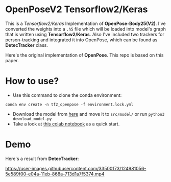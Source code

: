 # OpenPoseV2 Tensorflow2/Keras
This is a *Tensorflow2/Keras* Implementation of **OpenPose-Body25(V2)**.
I've converted the weights into a `.h5` file which will be loaded into model's graph that is written using **Tensorflow2/Keras**.
Also I've included two trackers for person-tracking and integrated it into OpenPose, which can be found as **DetecTracker** class. 

Here's the original implementation of **OpenPose**. This repo is based on this paper.

# How to use?
- Use this command to clone the conda environment:

`conda env create -n tf2_openpose -f environment.lock.yml`

- Download the model from [here](https://drive.google.com/file/d/1bccsdNB4CsrjRlRVkFjEps_V_G4DMu_J/view?usp=sharing) and move it to `src/model/` or run `python3 download_model.py`
- Take a look at [this colab notebook](https://colab.research.google.com/drive/1SJ5lgcgBjdcgyDHtXuLKtJrpJXXXjfNe?usp=sharing) as a quick start.

# Demo
Here's a result from **DetecTracker**:

https://user-images.githubusercontent.com/33500173/124981056-5e589f00-e04a-11eb-868a-713d1a7f5374.mp4
